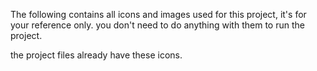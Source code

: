 The following contains all icons and images used for this project, it's for your reference only. you don't need to do anything with them to run the project.

the project files already have these icons.

